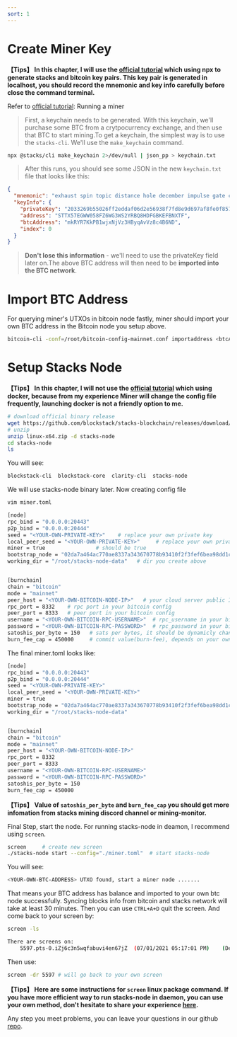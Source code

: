 ```yaml
---
sort: 1
---
```

# Create Miner Key
**【Tips】 In this chapter, I will use the [official tutorial](https://docs.stacks.co/start-mining/mainnet) which using npx to generate stacks and bitcoin key pairs. This key pair is generated in localhost, you should record the mnemonic and key info carefully before close the command terminal.**

Refer to [official tutorial](https://docs.stacks.co/start-mining/mainnet): Running a miner

>First, a keychain needs to be generated. With this keychain, we'll purchase some BTC from a crytpocurrency exchange, and then use that BTC to start mining.To get a keychain, the simplest way is to use the `stacks-cli`. We'll use the `make_keychain` command.

```bash
npx @stacks/cli make_keychain 2>/dev/null | json_pp > keychain.txt
```

> After this runs, you should see some JSON in the new `keychain.txt` file that looks like this:

```json
{
  "mnemonic": "exhaust spin topic distance hole december impulse gate century absent breeze ostrich armed clerk oak peace want scrap auction sniff cradle siren blur blur",
  "keyInfo": {
    "privateKey": "2033269b55026ff2eddaf06d2e56938f7fd8e9d697af8fe0f857bb5962894d5801",
    "address": "STTX57EGWW058FZ6WG3WS2YRBQ8HDFGBKEFBNXTF",
    "btcAddress": "mkRYR7KkPB1wjxNjVz3HByqAvVz8c4B6ND",
    "index": 0
  }
}
```

> **Don't lose this information** - we'll need to use the privateKey field later on.The above BTC address will then need to be **imported into the BTC network**.


# Import BTC Address

For querying miner's UTXOs in bitcoin node fastly, miner should import your own BTC address in the Bitcoin node you setup above.

```bash
bitcoin-cli -conf=/root/bitcoin-config-mainnet.conf importaddress <btcAddress from JSON above>
```


# Setup Stacks Node

**【Tips】 In this chapter, I will not use the [official tutorial](https://docs.stacks.co/understand-stacks/running-mainnet-node) which using docker, because from my experience Miner will change the config file frequently, launching docker is not a friendly option to me.**

```bash
# download official binary release
wget https://github.com/blockstack/stacks-blockchain/releases/download/2.0.11.2.0-rc2/linux-x64.zip
# unzip
unzip linux-x64.zip -d stacks-node
cd stacks-node
ls
```
You will see:
```bash
blockstack-cli  blockstack-core  clarity-cli  stacks-node
```
We will use stacks-node binary later.
Now creating config file
```bash
vim miner.toml

[node]
rpc_bind = "0.0.0.0:20443"
p2p_bind = "0.0.0.0:20444"
seed = "<YOUR-OWN-PRIVATE-KEY>"    # replace your own private key
local_peer_seed = "<YOUR-OWN-PRIVATE-KEY>"     # replace your own private key
miner = true                # should be true
bootstrap_node = "02da7a464ac770ae8337a343670778b93410f2f3fef6bea98dd1c3e9224459d36b@seed-0.mainnet.stacks.co:20444,02afeae522aab5f8c99a00ddf75fbcb4a641e052dd48836408d9cf437344b63516@seed-1.mainnet.stacks.co:20444,03652212ea76be0ed4cd83a25c06e57819993029a7b9999f7d63c36340b34a4e62@seed-2.mainnet.stacks.co:20444"
working_dir = "/root/stacks-node-data"   # dir you create above 


[burnchain]
chain = "bitcoin"
mode = "mainnet"
peer_host = "<YOUR-OWN-BITCOIN-NODE-IP>"   # your cloud server public IP  
rpc_port = 8332    # rpc port in your bitcoin config
peer_port = 8333   # peer port in your bitcoin config
username = "<YOUR-OWN-BITCOIN-RPC-USERNAME>"  # rpc_username in your bitcoin config
password = "<YOUR-OWN-BITCOIN-RPC-PASSWORD>"  # rpc_password in your bitcoin config
satoshis_per_byte = 150   # sats per bytes, it should be dynamicly changed by bitcoin mempool situation, for now 2021.7.29, 150 sats/bytes is big enough for miner commit transaction 
burn_fee_cap = 450000     # commit value(burn-fee), depends on your own strategy
```

The final miner.toml looks like:
```bash
[node]
rpc_bind = "0.0.0.0:20443"
p2p_bind = "0.0.0.0:20444"
seed = "<YOUR-OWN-PRIVATE-KEY>"   
local_peer_seed = "<YOUR-OWN-PRIVATE-KEY>"     
miner = true                
bootstrap_node = "02da7a464ac770ae8337a343670778b93410f2f3fef6bea98dd1c3e9224459d36b@seed-0.mainnet.stacks.co:20444,02afeae522aab5f8c99a00ddf75fbcb4a641e052dd48836408d9cf437344b63516@seed-1.mainnet.stacks.co:20444,03652212ea76be0ed4cd83a25c06e57819993029a7b9999f7d63c36340b34a4e62@seed-2.mainnet.stacks.co:20444"
working_dir = "/root/stacks-node-data"   


[burnchain]
chain = "bitcoin"
mode = "mainnet"
peer_host = "<YOUR-OWN-BITCOIN-NODE-IP>"   
rpc_port = 8332    
peer_port = 8333   
username = "<YOUR-OWN-BITCOIN-RPC-USERNAME>"  
password = "<YOUR-OWN-BITCOIN-RPC-PASSWORD>" 
satoshis_per_byte = 150   
burn_fee_cap = 450000      
```
**【Tips】 Value of `satoshis_per_byte` and `burn_fee_cap` you should get more infomation from stacks mining discord channel or mining-monitor.**

Final Step, start the node. For running stacks-node in deamon, I recommend using `screen`.

```bash
screen     # create new screen
./stacks-node start --config="./miner.toml"  # start stacks-node
```

You will see:
```bash
<YOUR-OWN-BTC-ADDRESS> UTXO found, start a miner node .......
```
That means your BTC address has balance and imported to your own btc node successfully. Syncing blocks info from bitcoin and stacks network will take at least 30 minutes. Then you can use `CTRL+A+D` quit the screen. And come back to your screen by:
```bash
screen -ls

There are screens on:
	5597.pts-0.iZj6c3n5wqfabuvi4en67jZ	(07/01/2021 05:17:01 PM)	(Detached)
```

Then use:
```bash
screen -dr 5597 # will go back to your own screen
```
**【Tips】 Here are some instructions for  `screen` linux package command. If you have more efficient way to run stacks-node in daemon, you can use your own method, don't hesitate to share your experience [here](https://github.com/Daemon-Technologies/docs/issues).**


Any step you meet problems, you can leave your questions in our github [repo](https://github.com/Daemon-Technologies/docs/issues).
